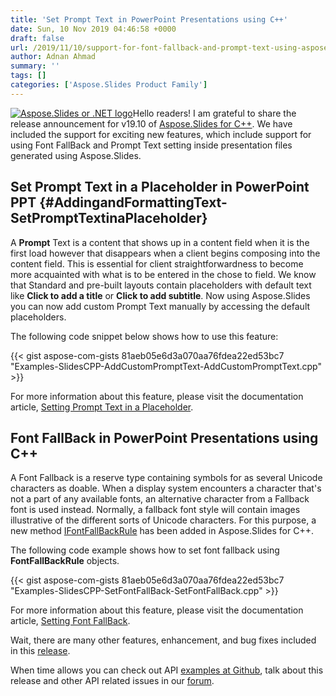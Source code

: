 ```yaml
---
title: 'Set Prompt Text in PowerPoint Presentations using C++'
date: Sun, 10 Nov 2019 04:46:58 +0000
draft: false
url: /2019/11/10/support-for-font-fallback-and-prompt-text-using-aspose.slides-for-c/
author: Adnan Ahmad
summary: ''
tags: []
categories: ['Aspose.Slides Product Family']
---
```


[![][1]](https://blog.aspose.com/wp-content/uploads/sites/2/2013/08/aspose-Slides-for-net_100.png)Hello readers! I am grateful to share the release announcement for v19.10 of [Aspose.Slides for C++][2]. We have included the support for exciting new features, which include support for using Font FallBack and Prompt Text setting inside presentation files generated using Aspose.Slides.

## Set Prompt Text in a Placeholder in PowerPoint PPT {#AddingandFormattingText-SetPromptTextinaPlaceholder}

A **Prompt** Text is a content that shows up in a content field when it is the first load however that disappears when a client begins composing into the content field. This is essential for client straightforwardness to become more acquainted with what is to be entered in the chose to field. We know that Standard and pre-built layouts contain placeholders with default text like **Click to add a title** or **Click to add subtitle**. Now using Aspose.Slides you can now add custom Prompt Text manually by accessing the default placeholders.

The following code snippet below shows how to use this feature:

{{< gist aspose-com-gists 81aeb05e6d3a070aa76fdea22ed53bc7 "Examples-SlidesCPP-AddCustomPromptText-AddCustomPromptText.cpp" >}}

For more information about this feature, please visit the documentation article, [Setting Prompt Text in a Placeholder][3].

## Font FallBack in PowerPoint Presentations using C++

A Font Fallback is a reserve type containing symbols for as several Unicode characters as doable. When a display system encounters a character that's not a part of any available fonts, an alternative character from a Fallback font is used instead. Normally, a fallback font style will contain images illustrative of the different sorts of Unicode characters. For this purpose, a new method [IFontFallBackRule][4] has been added in Aspose.Slides for C++.

The following code example shows how to set font fallback using **FontFallBackRule** objects.

{{< gist aspose-com-gists 81aeb05e6d3a070aa76fdea22ed53bc7 "Examples-SlidesCPP-SetFontFallBack-SetFontFallBack.cpp" >}}

For more information about this feature, please visit the documentation article, [Setting Font FallBack][5].

Wait, there are many other features, enhancement, and bug fixes included in this [release][6].

When time allows you can check out API [examples at Github][7], talk about this release and other API related issues in our [forum][8].




[1]: https://blog.aspose.com/wp-content/uploads/sites/2/2013/08/aspose-Slides-for-net_100.png "Aspose.Slides or .NET logo"
[2]: https://products.aspose.com/slides/cpp
[3]: https://docs.aspose.com/display/slidescpp/Managing+Fonts#ManagingFonts-SetFontFallBack
[4]: https://apireference.aspose.com/net/slides/aspose.slides/ifontfallbackrule
[5]: https://docs.aspose.com/display/slidescpp/Managing+Fonts#ManagingFonts-SetFontFallBack
[6]: https://docs.aspose.com/display/slidescpp/Aspose.Slides+for+CPP+19.10+Release+Notes
[7]: https://github.com/aspose-slides/
[8]: https://forum.aspose.com/c/slides




